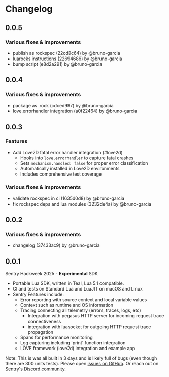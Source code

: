 # Changelog

## 0.0.5

### Various fixes & improvements

- publish as rockspec (22cd9c64) by @bruno-garcia
- luarocks instructions (22694686) by @bruno-garcia
- bump script (e8d2a291) by @bruno-garcia

## 0.0.4

### Various fixes & improvements

- package as .rock (cdced997) by @bruno-garcia
- love.errorhandler integration (a0f22464) by @bruno-garcia

## 0.0.3

### Features

- Add Love2D fatal error handler integration (#love2d)
  - Hooks into `love.errorhandler` to capture fatal crashes
  - Sets `mechanism.handled: false` for proper error classification
  - Automatically installed in Love2D environments
  - Includes comprehensive test coverage

### Various fixes & improvements

- validate rockspec in ci (1635d0d8) by @bruno-garcia
- fix rockspec deps and lua modules (3232de4a) by @bruno-garcia

## 0.0.2

### Various fixes & improvements

- changelog (37433ac9) by @bruno-garcia

## 0.0.1

Sentry Hackweek 2025 - **Experimental** SDK

* Portable Lua SDK, written in Teal, Lua 5.1 compatible.
* CI and tests on Standard Lua and LuaJIT on macOS and Linux
* Sentry Features include:
  * Error reporting with source context and local variable values
  * Context such as runtime and OS information
  * Tracing connecting all telemetry (errors, traces, logs, etc)
    * Integration with pegasus HTTP server for incoming request trace connectiveness
    * integration with luasocket for outgoing HTTP request trace propagation
  * Spans for performance monitoring
  * Log capturing including 'print' function integration
  * LÖVE framework (love2d) integration and example app

Note: This is was all built in 3 days and is likely full of bugs (even though there are 300 units tests). Please open [issues on GitHub](https://github.com/getsentry/sentry-lua/issues). Or reach out on [Sentry's Discord community](https://discord.gg/sentry).
